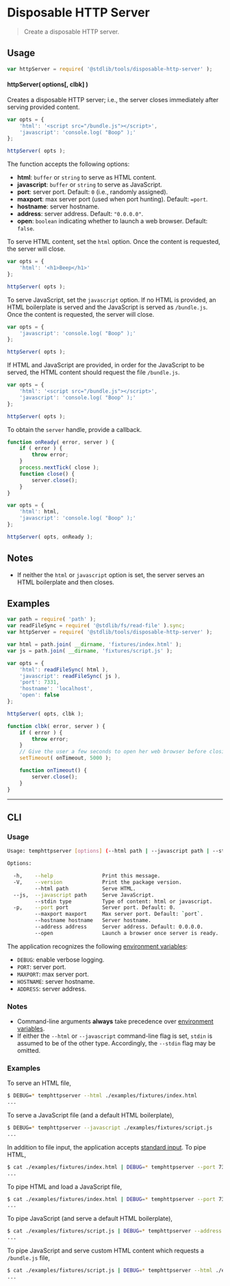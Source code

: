 # Disposable HTTP Server

> Create a disposable HTTP server.

<!-- <usage> -->

## Usage

``` javascript
var httpServer = require( '@stdlib/tools/disposable-http-server' );
```

#### httpServer( options\[, clbk\] )

Creates a disposable HTTP server; i.e., the server closes immediately after serving provided content.

``` javascript
var opts = {
    'html': '<script src="/bundle.js"></script>',
    'javascript': 'console.log( "Boop" );'
};

httpServer( opts );
```

The function accepts the following options:

* __html__: `buffer` or `string` to serve as HTML content.
* __javascript__: `buffer` or `string` to serve as JavaScript.
* __port__: server port. Default: `0` (i.e., randomly assigned).
* __maxport__: max server port (used when port hunting). Default: `=port`.
* __hostname__: server hostname.
* __address__: server address. Default: `"0.0.0.0"`.
* __open__: `boolean` indicating whether to launch a web browser. Default: `false`.

To serve HTML content, set the `html` option. Once the content is requested, the server will close.

``` javascript
var opts = {
    'html': '<h1>Beep</h1>'
};

httpServer( opts );
```

To serve JavaScript, set the `javascript` option. If no HTML is provided, an HTML boilerplate is served and the JavaScript is served as `/bundle.js`. Once the content is requested, the server will close.

``` javascript
var opts = {
    'javascript': 'console.log( "Boop" );'
};

httpServer( opts );
```

If HTML and JavaScript are provided, in order for the JavaScript to be served, the HTML content should request the file `/bundle.js`.

``` javascript
var opts = {
    'html': '<script src="/bundle.js"></script>',
    'javascript': 'console.log( "Boop" );'
};

httpServer( opts );
```

To obtain the `server` handle, provide a callback.

``` javascript
function onReady( error, server ) {
    if ( error ) {
        throw error;
    }
    process.nextTick( close );
    function close() {
        server.close();
    }
}

var opts = {
    'html': html,
    'javascript': 'console.log( "Boop" );'
};

httpServer( opts, onReady );
```

<!-- </usage> -->


<!-- <notes> -->

## Notes

* If neither the `html` or `javascript` option is set, the server serves an HTML boilerplate and then closes.

<!-- </notes> -->


<!-- <examples> -->

## Examples

``` javascript
var path = require( 'path' );
var readFileSync = require( '@stdlib/fs/read-file' ).sync;
var httpServer = require( '@stdlib/tools/disposable-http-server' );

var html = path.join( __dirname, 'fixtures/index.html' );
var js = path.join( __dirname, 'fixtures/script.js' );

var opts = {
    'html': readFileSync( html ),
    'javascript': readFileSync( js ),
    'port': 7331,
    'hostname': 'localhost',
    'open': false
};

httpServer( opts, clbk );

function clbk( error, server ) {
    if ( error ) {
        throw error;
    }
    // Give the user a few seconds to open her web browser before closing the server...
    setTimeout( onTimeout, 5000 );

    function onTimeout() {
        server.close();
    }
}
```

<!-- </examples> -->


<!-- <cli> -->

---

## CLI

<!-- <usage> -->

### Usage

``` bash
Usage: temphttpserver [options] (--html path | --javascript path | --stdin type)

Options:

  -h,    --help                Print this message.
  -V,    --version             Print the package version.
         --html path           Serve HTML.
  --js,  --javascript path     Serve JavaScript.
         --stdin type          Type of content: html or javascript.
  -p,    --port port           Server port. Default: 0.
         --maxport maxport     Max server port. Default: `port`.
         --hostname hostname   Server hostname.
         --address address     Server address. Default: 0.0.0.0.
         --open                Launch a browser once server is ready.
```

The application recognizes the following [environment variables][environment-variable]:

* `DEBUG`: enable verbose logging.
* `PORT`: server port.
* `MAXPORT`: max server port.
* `HOSTNAME`: server hostname.
* `ADDRESS`: server address.


<!-- </usage> -->


<!-- <notes> -->

### Notes

* Command-line arguments __always__ take precedence over [environment variables][environment-variable].
* If either the `--html` or `--javascript` command-line flag is set, `stdin` is assumed to be of the other type. Accordingly, the `--stdin` flag may be omitted.

<!-- </notes> -->


<!-- <examples> -->

### Examples

To serve an HTML file,

``` bash
$ DEBUG=* temphttpserver --html ./examples/fixtures/index.html
...
```

To serve a JavaScript file (and a default HTML boilerplate),

``` bash
$ DEBUG=* temphttpserver --javascript ./examples/fixtures/script.js
...
```

In addition to file input, the application accepts [standard input][standard-streams]. To pipe HTML,

``` bash
$ cat ./examples/fixtures/index.html | DEBUG=* temphttpserver --port 7331 --stdin html
...
```

To pipe HTML and load a JavaScript file,

``` bash
$ cat ./examples/fixtures/index.html | DEBUG=* temphttpserver --port 7331 --javascript ./examples/fixtures/script.js
...
```

To pipe JavaScript (and serve a default HTML boilerplate),

``` bash
$ cat ./examples/fixtures/script.js | DEBUG=* temphttpserver --address '127.0.0.1' --stdin javascript
...
```

To pipe JavaScript and serve custom HTML content which requests a `/bundle.js` file,

``` bash
$ cat ./examples/fixtures/script.js | DEBUG=* temphttpserver --html ./examples/fixtures/index.html
...
```

<!-- </examples> -->

<!-- </cli> -->


<!-- <links> -->

[environment-variable]: https://en.wikipedia.org/wiki/Environment_variable
[standard-streams]: https://en.wikipedia.org/wiki/Standard_streams

<!-- </links> -->
